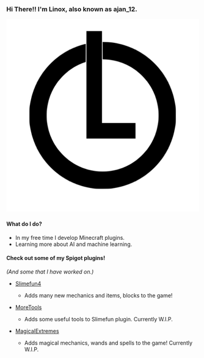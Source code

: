 ### Hi There!! I'm Linox, also known as ajan_12.

![](https://github.com/LinoxGH/LinoxGH/blob/master/LogoDLR.svg)

#### What do I do?
- In my free time I develop Minecraft plugins.
- Learning more about AI and machine learning.

#### Check out some of my Spigot plugins!
*(And some that I have worked on.)*
- [Slimefun4](https://github.com/Slimefun/Slimefun4)
	- Adds many new mechanics and items, blocks to the game!
	
- [MoreTools](https://github.com/LinoxGH/MoreTools)
	- Adds some useful tools to Slimefun plugin. Currently W.I.P.

- [MagicalExtremes](https://github.com/LinoxGH/MagicalExtremes)
	- Adds magical mechanics, wands and spells to the game! Currently W.I.P.
